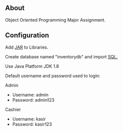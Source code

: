 ## About
Object Oriented Programming Major Assignment.

## Configuration
Add [JAR](https://github.com/user-attachments/files/15614137/JAR.zip) to Libraries.

Create database named "inventorydb" and import [SQL.](https://github.com/hnfevo/inventory-store/files/15451134/inventorydb.zip)

Use Java Platform JDK 1.8

Default username and password used to login:

Admin
- Username: admin
- Password: admin123

Cashier
- Username: kasir
- Password: kasir123
